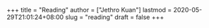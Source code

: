 +++
title = "Reading"
author = ["Jethro Kuan"]
lastmod = 2020-05-29T21:01:24+08:00
slug = "reading"
draft = false
+++
